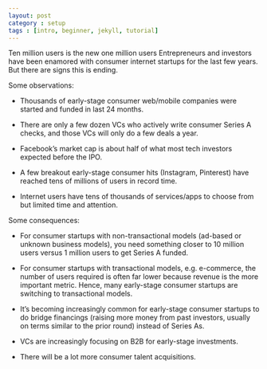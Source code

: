 ```yaml
---
layout: post
category : setup
tags : [intro, beginner, jekyll, tutorial]
---
```



Ten million users is the new one million users
Entrepreneurs and investors have been enamored with consumer internet startups for the last few years. But there are signs this is ending.

Some observations:

- Thousands of early-stage consumer web/mobile companies were started and funded in last 24 months.

- There are only a few dozen VCs who actively write consumer Series A checks, and those VCs will only do a few deals a year.

- Facebook’s market cap is about half of what most tech investors expected before the IPO.

- A few breakout early-stage consumer hits (Instagram, Pinterest) have reached tens of millions of users in record time.

- Internet users have tens of thousands of services/apps to choose from but limited time and attention.

Some consequences:

- For consumer startups with non-transactional models (ad-based or unknown business models), you need something closer to 10 million users versus 1 million users to get Series A funded.

- For consumer startups with transactional models, e.g. e-commerce, the number of users required is often far lower because revenue is the more important metric. Hence, many early-stage consumer startups are switching to transactional models.

- It’s becoming increasingly common for early-stage consumer startups to do bridge financings (raising more money from past investors, usually on terms similar to the prior round) instead of Series As.

- VCs are increasingly focusing on B2B for early-stage investments.

- There will be a lot more consumer talent acquisitions.

